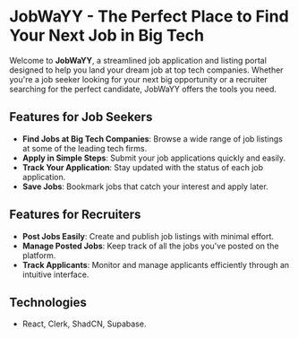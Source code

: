 # JobWaYY - The Perfect Place to Find Your Next Job in Big Tech

Welcome to **JobWaYY**, a streamlined job application and listing portal designed to help you land your dream job at top tech companies. Whether you're a job seeker looking for your next big opportunity or a recruiter searching for the perfect candidate, JobWaYY offers the tools you need.

## Features for Job Seekers

- **Find Jobs at Big Tech Companies**: Browse a wide range of job listings at some of the leading tech firms.
- **Apply in Simple Steps**: Submit your job applications quickly and easily.
- **Track Your Application**: Stay updated with the status of each job application.
- **Save Jobs**: Bookmark jobs that catch your interest and apply later.

## Features for Recruiters

- **Post Jobs Easily**: Create and publish job listings with minimal effort.
- **Manage Posted Jobs**: Keep track of all the jobs you've posted on the platform.
- **Track Applicants**: Monitor and manage applicants efficiently through an intuitive interface.

## Technologies

- React, Clerk, ShadCN, Supabase.
